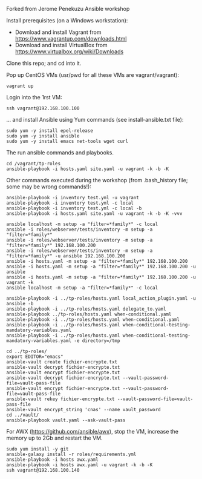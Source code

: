 Forked from Jerome Penekuzu Ansible workshop

Install prerequisites (on a Windows workstation):
- Download and install Vagrant from https://www.vagrantup.com/downloads.html
- Download and install VirtualBox from https://www.virtualbox.org/wiki/Downloads

Clone this repo; and cd into it.

Pop up CentOS VMs (usr/pwd for all these VMs are vagrant/vagrant):

    vagrant up

Login into the 1rst VM:

    ssh vagrant@192.168.100.100
    
... and install Ansible using Yum commands (see install-ansible.txt file):

    sudo yum -y install epel-release
    sudo yum -y install ansible
    sudo yum -y install emacs net-tools wget curl

The run ansible commands and playbooks.

    cd /vagrant/tp-roles
    ansible-playbook -i hosts.yaml site.yaml -u vagrant -k -b -K

Other commands executed during the workshop (from .bash_history file; some may be wrong commands!):

    ansible-playbook -i inventory test.yml -u vagrant
    ansible-playbook -i inventory test.yml -c local
    ansible-playbook -i inventory test.yml -c local -b 
    ansible-playbook -i hosts.yaml site.yaml -u vagrant -k -b -K -vvv
    
    ansible localhost -m setup -a "filter=*family*" -c local
    ansible -i roles/webserver/tests/inventory -m setup -a "filter=*family*"
    ansible -i roles/webserver/tests/inventory -m setup -a "filter=*family*" 192.168.100.200
    ansible -i roles/webserver/tests/inventory -m setup -a "filter=*family*" -u ansible 192.168.100.200
    ansible -i hosts.yaml -m setup -a "filter=*family*" 192.168.100.200
    ansible -i hosts.yaml -m setup -a "filter=*family*" 192.168.100.200 -u ansible
    ansible -i hosts.yaml -m setup -a "filter=*family*" 192.168.100.200 -u vagrant -k
    ansible localhost -m setup -a "filter=*family*" -c local
    
    ansible-playbook -i ../tp-roles/hosts.yaml local_action_plugin.yaml -u ansible -b
    ansible-playbook -i ../tp-roles/hosts.yaml delegate_to.yaml
    ansible-playbook ../tp-roles/hosts.yaml when-conditional.yaml 
    ansible-playbook -i ../tp-roles/hosts.yaml when-conditional.yaml 
    ansible-playbook -i ../tp-roles/hosts.yaml when-conditional-testing-mandatory-variables.yaml 
    ansible-playbook -i ../tp-roles/hosts.yaml when-conditional-testing-mandatory-variables.yaml -e directory=/tmp
    
    cd ../tp-roles/
    export EDITOR="emacs"
    ansible-vault create fichier-encrypte.txt
    ansible-vault decrypt fichier-encrypte.txt
    ansible-vault encrypt fichier-encrypte.txt
    ansible-vault decrypt fichier-encrypte.txt --vault-password-file=vault-pass-file
    ansible-vault encrypt fichier-encrypte.txt --vault-password-file=vault-pass-file
    ansible-vault rekey fichier-encrypte.txt --vault-password-file=vault-pass-file
    ansible-vault encrypt_string 'cnas' --name vault_password
    cd ../vault/
    ansible-playbook vault.yaml --ask-vault-pass
    
For AWX (https://github.com/ansible/awx), stop the VM, increase the memory up to 2Gb and restart the VM.
    
    sudo yum install -y git
    ansible-galaxy install -r roles/requirements.yml 
    ansible-playbook -i hosts awx.yaml 
    ansible-playbook -i hosts awx.yaml -u vagrant -k -b -K
    ssh vagrant@192.168.100.140
